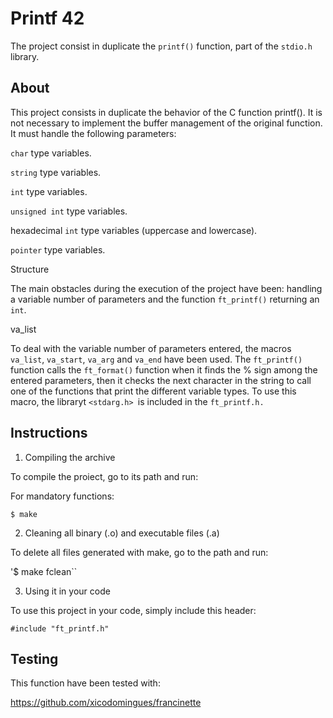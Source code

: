 
# Printf 42

The project consist in duplicate the `printf()` function, part of the `stdio.h` library.

## About

This project consists in duplicate the behavior of the C function printf(). It is not necessary to implement the buffer management of the original function. It must handle the following parameters:

`char` type variables.

`string` type variables.

`int` type variables.

`unsigned int` type variables.

hexadecimal `int` type variables (uppercase and lowercase).

`pointer` type variables.

Structure 

The main obstacles during the execution of the project have been: handling a variable number of parameters and the function `ft_printf()` returning an `int`.

va_list

To deal with the variable number of parameters entered, the macros `va_list`, `va_start`, `va_arg` and `va_end` have been used. The `ft_printf()` function calls the `ft_format()` function when it finds the % sign among the entered parameters, then it checks the next character in the string to call one of the functions that print the different variable types. To use this macro, the libraryt `<stdarg.h> `is included in the `ft_printf.h.`

## Instructions

1. Compiling the archive

To compile the proiect, go to its path and run:

For mandatory functions:

`$ make `

2. Cleaning all binary (.o) and executable files (.a)

To delete all files generated with make, go to the path and run:

'$ make fclean``

3. Using it in your code

To use this project in your code, simply include this header:

`#include "ft_printf.h"`

## Testing

This function have been tested with:

 https://github.com/xicodomingues/francinette
